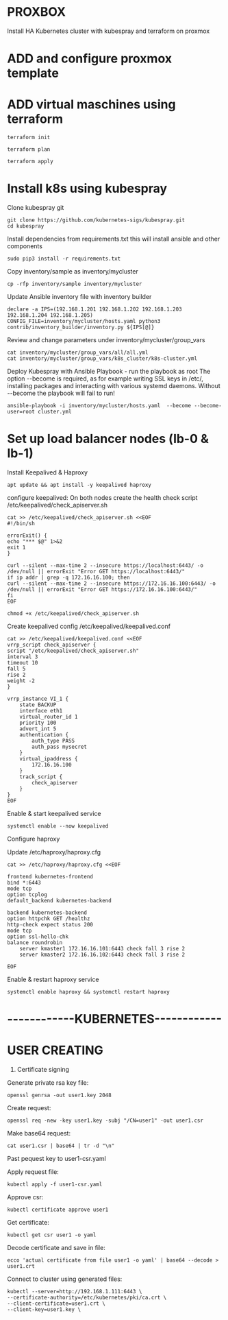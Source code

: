 # PROXBOX

Install HA Kubernetes cluster with kubespray and terraform on proxmox

# ADD and configure proxmox template

# ADD virtual maschines using terraform

    terraform init

    terraform plan

    terraform apply

# Install k8s using kubespray

Clone kubespray git

    git clone https://github.com/kubernetes-sigs/kubespray.git
    cd kubespray

Install dependencies from requirements.txt this will install ansible and other components

    sudo pip3 install -r requirements.txt

Copy inventory/sample as inventory/mycluster

    cp -rfp inventory/sample inventory/mycluster

Update Ansible inventory file with inventory builder

    declare -a IPS=(192.168.1.201 192.168.1.202 192.168.1.203 192.168.1.204 192.168.1.205)
    CONFIG_FILE=inventory/mycluster/hosts.yaml python3 contrib/inventory_builder/inventory.py ${IPS[@]}

Review and change parameters under inventory/mycluster/group_vars

    cat inventory/mycluster/group_vars/all/all.yml
    cat inventory/mycluster/group_vars/k8s_cluster/k8s-cluster.yml

Deploy Kubespray with Ansible Playbook - run the playbook as root The option --become is required, as for example writing SSL keys in /etc/, installing packages and interacting with various systemd daemons. Without --become the playbook will fail to run!

    ansible-playbook -i inventory/mycluster/hosts.yaml  --become --become-user=root cluster.yml


# Set up load balancer nodes (lb-0 & lb-1)

Install Keepalived & Haproxy

    apt update && apt install -y keepalived haproxy

configure keepalived: On both nodes create the health check script /etc/keepalived/check_apiserver.sh

    cat >> /etc/keepalived/check_apiserver.sh <<EOF
    #!/bin/sh

    errorExit() {
    echo "*** $@" 1>&2
    exit 1
    }

    curl --silent --max-time 2 --insecure https://localhost:6443/ -o /dev/null || errorExit "Error GET https://localhost:6443/"
    if ip addr | grep -q 172.16.16.100; then
    curl --silent --max-time 2 --insecure https://172.16.16.100:6443/ -o /dev/null || errorExit "Error GET https://172.16.16.100:6443/"
    fi
    EOF

    chmod +x /etc/keepalived/check_apiserver.sh

Create keepalived config /etc/keepalived/keepalived.conf

    cat >> /etc/keepalived/keepalived.conf <<EOF
    vrrp_script check_apiserver {
    script "/etc/keepalived/check_apiserver.sh"
    interval 3
    timeout 10
    fall 5
    rise 2
    weight -2
    }

    vrrp_instance VI_1 {
        state BACKUP
        interface eth1
        virtual_router_id 1
        priority 100
        advert_int 5
        authentication {
            auth_type PASS
            auth_pass mysecret
        }
        virtual_ipaddress {
            172.16.16.100
        }
        track_script {
            check_apiserver
        }
    }
    EOF

Enable & start keepalived service

    systemctl enable --now keepalived

Configure haproxy

Update /etc/haproxy/haproxy.cfg

    cat >> /etc/haproxy/haproxy.cfg <<EOF

    frontend kubernetes-frontend
    bind *:6443
    mode tcp
    option tcplog
    default_backend kubernetes-backend

    backend kubernetes-backend
    option httpchk GET /healthz
    http-check expect status 200
    mode tcp
    option ssl-hello-chk
    balance roundrobin
        server kmaster1 172.16.16.101:6443 check fall 3 rise 2
        server kmaster2 172.16.16.102:6443 check fall 3 rise 2

    EOF

Enable & restart haproxy service

    systemctl enable haproxy && systemctl restart haproxy


# ------------KUBERNETES------------

# USER CREATING 

1. Certificate signing

Generate private rsa key file:

    openssl genrsa -out user1.key 2048

Create request:

    openssl req -new -key user1.key -subj "/CN=user1" -out user1.csr 

Make base64 request:

    cat user1.csr | base64 | tr -d "\n"

Past pequest key to user1-csr.yaml

Apply request file:

    kubectl apply -f user1-csr.yaml

Approve csr:

    kubectl certificate approve user1

Get certificate:

    kubectl get csr user1 -o yaml

Decode certificate and save in file:

    ecco 'actual certificate from file user1 -o yaml' | base64 --decode > user1.crt

Connect to cluster using generated files:

    kubectl --server=http://192.168.1.111:6443 \
    --certificate-authority=/etc/kubernetes/pki/ca.crt \
    --client-certificate=user1.crt \
    --client-key=user1.key \


